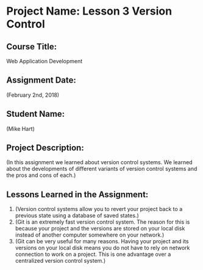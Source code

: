 # Project Name:  Lesson 3 Version Control


## Course Title:
Web Application Development

## Assignment Date:  
(February 2nd, 2018)

## Student Name:  
(Mike Hart)

## Project Description:
(In this assignment we learned about version control systems. We learned about the developments of different variants of version control systems and the pros and cons of each.)

## Lessons Learned in the Assignment:
1. (Version control systems allow you to revert your project back to a previous state using a database of saved states.)
2. (Git is an extremely fast version control system. The reason for this is because your project and the versions are stored on your local disk instead of another computer somewhere on your network.)
3. (Git can be very useful for many reasons. Having your project and its versions on your local disk means you do not have to rely on network connection to work on a project. This is one advantage over a centralized version control system.)

